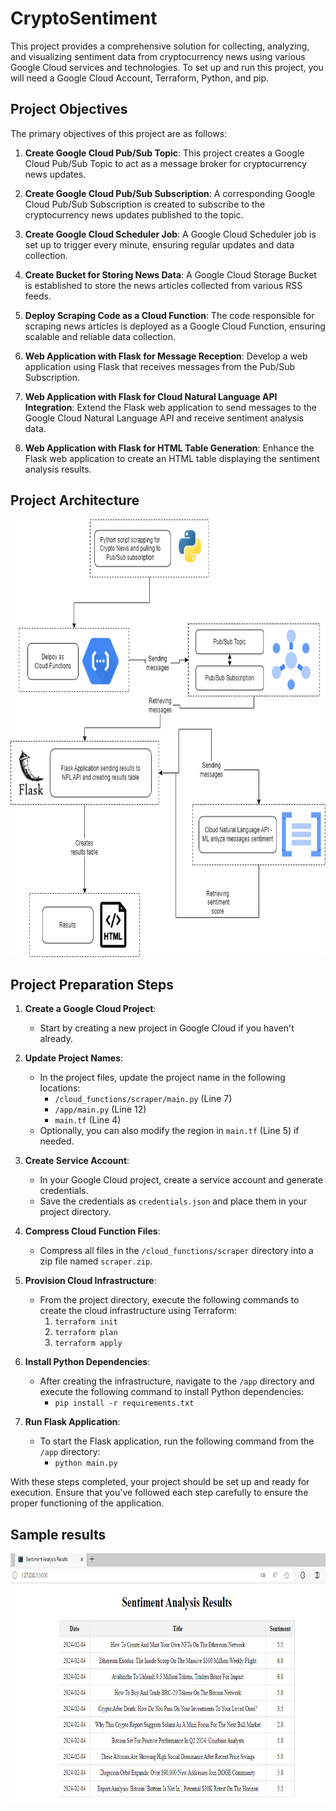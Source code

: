 # CryptoSentiment
This project provides a comprehensive solution for collecting, analyzing, and visualizing sentiment data from cryptocurrency news using various Google Cloud services and technologies. To set up and run this project, you will need a Google Cloud Account, Terraform, Python, and pip.

## Project Objectives

The primary objectives of this project are as follows:

1. **Create Google Cloud Pub/Sub Topic**: This project creates a Google Cloud Pub/Sub Topic to act as a message broker for cryptocurrency news updates.

2. **Create Google Cloud Pub/Sub Subscription**: A corresponding Google Cloud Pub/Sub Subscription is created to subscribe to the cryptocurrency news updates published to the topic.

3. **Create Google Cloud Scheduler Job**: A Google Cloud Scheduler job is set up to trigger every minute, ensuring regular updates and data collection.

4. **Create Bucket for Storing News Data**: A Google Cloud Storage Bucket is established to store the news articles collected from various RSS feeds.

5. **Deploy Scraping Code as a Cloud Function**: The code responsible for scraping news articles is deployed as a Google Cloud Function, ensuring scalable and reliable data collection.

6. **Web Application with Flask for Message Reception**: Develop a web application using Flask that receives messages from the Pub/Sub Subscription.

7. **Web Application with Flask for Cloud Natural Language API Integration**: Extend the Flask web application to send messages to the Google Cloud Natural Language API and receive sentiment analysis data.

8. **Web Application with Flask for HTML Table Generation**: Enhance the Flask web application to create an HTML table displaying the sentiment analysis results.

## Project Architecture

<img src="resources/architecture.png" alt="alt text" title="Architecture" width="720" height="700">

## Project Preparation Steps

1. **Create a Google Cloud Project**:
   - Start by creating a new project in Google Cloud if you haven't already.

2. **Update Project Names**:
   - In the project files, update the project name in the following locations:
     - `/cloud_functions/scraper/main.py` (Line 7)
     - `/app/main.py` (Line 12)
     - `main.tf` (Line 4)
   - Optionally, you can also modify the region in `main.tf` (Line 5) if needed.

3. **Create Service Account**:
   - In your Google Cloud project, create a service account and generate credentials.
   - Save the credentials as `credentials.json` and place them in your project directory.

4. **Compress Cloud Function Files**:
   - Compress all files in the `/cloud_functions/scraper` directory into a zip file named `scraper.zip`.

5. **Provision Cloud Infrastructure**:
   - From the project directory, execute the following commands to create the cloud infrastructure using Terraform:
     1. `terraform init`
     2. `terraform plan`
     3. `terraform apply`

6. **Install Python Dependencies**:
   - After creating the infrastructure, navigate to the `/app` directory and execute the following command to install Python dependencies:
     - `pip install -r requirements.txt`

7. **Run Flask Application**:
   - To start the Flask application, run the following command from the `/app` directory:
     - `python main.py`

With these steps completed, your project should be set up and ready for execution. Ensure that you've followed each step carefully to ensure the proper functioning of the application.

## Sample results

<img src="resources/sample_results.PNG" alt="alt text" title="Sample results" width="700" height="400">

